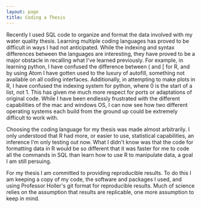 ```yaml
---
layout: page
title: Coding a Thesis
---
```


Recently I used SQL code to organize and format the data involved with my water quality thesis.
Learning multiple coding languages has proved to be difficult in ways I had not anticipated.
While the indexing and syntax differences between the languages are interesting, they have proved to be a major obstacle in recalling what I've learned previously.
For example, in learning python, I have confused the difference between ( and [ for R, and by using Atom I have gotten used to the luxury of autofill, something not available on all coding interfaces.
Additionally, in attempting to make plots in R, I have confused the indexing system for python, where 0 is the start of a list, not 1.
This has given me much more respect for ports or adaptations of original code.
While I have been endlessly frustrated with the different capabilities of the mac and windows OS, I can now see how two different operating systems each build from the ground up could be extremely difficult to work with.

Choosing the coding language for my thesis was made almost arbitrarily.
I only understood that R had more, or easier to use, statistical capabilities, an inference I'm only testing out now.
What I didn't know was that the code for formatting data in R would be so different that it was faster for me to code all the commands in SQL than learn how to use R to manipulate data, a goal I am still persuing.

For my thesis I am committed to providing reproducible results.
To do this I am keeping a copy of my code, the software and packages I used, and using Professor Holler's git format for reproducible results.
Much of science relies on the assumption that results are replicable, one more assumption to keep in mind.
